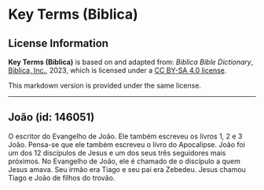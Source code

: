 # Key Terms (Biblica)

## License Information

**Key Terms (Biblica)** is based on and adapted from: _Biblica Bible Dictionary_, [Biblica, Inc.](https://www.biblica.com/), 2023, which is licensed under a [CC BY-SA 4.0 license](https://creativecommons.org/licenses/by-sa/4.0/legalcode.en).

This markdown version is provided under the same license.



--------------------------------

## João (id: 146051)

O escritor do Evangelho de João. Ele também escreveu os livros 1, 2 e 3 João. Pensa\-se que ele também escreveu o livro do Apocalipse. João foi um dos 12 discípulos de Jesus e um dos seus três seguidores mais próximos. No Evangelho de João, ele é chamado de o discípulo a quem Jesus amava. Seu irmão era Tiago e seu pai era Zebedeu. Jesus chamou Tiago e João de filhos do trovão.


